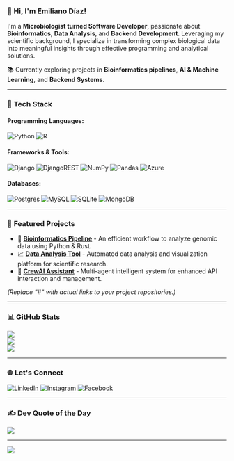 ### 👋 Hi, I'm Emiliano Díaz!

I'm a **Microbiologist turned Software Developer**, passionate about **Bioinformatics**, **Data Analysis**, and **Backend Development**. Leveraging my scientific background, I specialize in transforming complex biological data into meaningful insights through effective programming and analytical solutions.

📚 Currently exploring projects in **Bioinformatics pipelines**, **AI & Machine Learning**, and **Backend Systems**.

---

### 🔧 **Tech Stack**

#### Programming Languages:
![Python](https://img.shields.io/badge/python-3670A0?style=for-the-badge&logo=python&logoColor=ffdd54) 
![R](https://img.shields.io/badge/r-%23276DC3.svg?style=for-the-badge&logo=r&logoColor=white)

#### Frameworks & Tools:
![Django](https://img.shields.io/badge/django-%23092E20.svg?style=for-the-badge&logo=django&logoColor=white)
![DjangoREST](https://img.shields.io/badge/DJANGO-REST-ff1709?style=for-the-badge&logo=django&logoColor=white&color=ff1709&labelColor=gray)
![NumPy](https://img.shields.io/badge/numpy-%23013243.svg?style=for-the-badge&logo=numpy&logoColor=white)
![Pandas](https://img.shields.io/badge/pandas-%23150458.svg?style=for-the-badge&logo=pandas&logoColor=white)
![Azure](https://img.shields.io/badge/azure-%230072C6.svg?style=for-the-badge&logo=azure-devops&logoColor=white)

#### Databases:
![Postgres](https://img.shields.io/badge/postgres-%23316192.svg?style=for-the-badge&logo=postgresql&logoColor=white)
![MySQL](https://img.shields.io/badge/mysql-%2300f.svg?style=for-the-badge&logo=mysql&logoColor=white)
![SQLite](https://img.shields.io/badge/sqlite-%2307405e.svg?style=for-the-badge&logo=sqlite&logoColor=white)
![MongoDB](https://img.shields.io/badge/MongoDB-%234ea94b.svg?style=for-the-badge&logo=mongodb&logoColor=white)

---

### 🌟 **Featured Projects**

- 🔬 **[Bioinformatics Pipeline](#)** - An efficient workflow to analyze genomic data using Python & Rust.
- 📈 **[Data Analysis Tool](#)** - Automated data analysis and visualization platform for scientific research.
- 🤖 **[CrewAI Assistant](#)** - Multi-agent intelligent system for enhanced API interaction and management.

*(Replace "#" with actual links to your project repositories.)*

---

### 📊 **GitHub Stats**

![](https://github-readme-stats.vercel.app/api?username=Emilianodz&theme=dark&hide_border=true&include_all_commits=false&count_private=false)<br/>
![](https://github-readme-streak-stats.herokuapp.com/?user=Emilianodz&theme=dark&hide_border=true)<br/>
![](https://github-readme-stats.vercel.app/api/top-langs/?username=Emilianodz&theme=dark&hide_border=true&layout=compact)

---

### 🌐 **Let's Connect**

[![LinkedIn](https://img.shields.io/badge/LinkedIn-%230077B5.svg?logo=linkedin&logoColor=white)](https://linkedin.com/in/emiliano-diaz-lopez)
[![Instagram](https://img.shields.io/badge/Instagram-%23E4405F.svg?logo=Instagram&logoColor=white)](https://instagram.com/emmed.z)
[![Facebook](https://img.shields.io/badge/Facebook-%231877F2.svg?logo=Facebook&logoColor=white)](https://facebook.com/ediazlopez2)

---

### ✍️ **Dev Quote of the Day**

![](https://quotes-github-readme.vercel.app/api?type=vertical&theme=dark)

---

[![](https://visitcount.itsvg.in/api?id=Emilianodz&icon=0&color=1)](https://visitcount.itsvg.in)

<!-- Proudly created with GPRM ( https://gprm.itsvg.in ) -->
